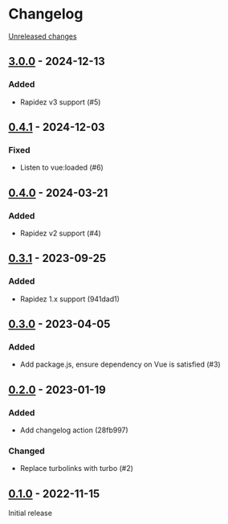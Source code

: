 # Changelog 

[Unreleased changes](https://github.com/rapidez/boldcommerce-order-comments/compare/3.0.0...master)
## [3.0.0](https://github.com/rapidez/boldcommerce-order-comments/releases/tag/3.0.0) - 2024-12-13

### Added

- Rapidez v3 support (#5)

## [0.4.1](https://github.com/rapidez/boldcommerce-order-comments/releases/tag/0.4.1) - 2024-12-03

### Fixed

- Listen to vue:loaded (#6)

## [0.4.0](https://github.com/rapidez/boldcommerce-order-comments/releases/tag/0.4.0) - 2024-03-21

### Added

- Rapidez v2 support (#4)

## [0.3.1](https://github.com/rapidez/boldcommerce-order-comments/releases/tag/0.3.1) - 2023-09-25

### Added

- Rapidez 1.x support (941dad1)

## [0.3.0](https://github.com/rapidez/boldcommerce-order-comments/releases/tag/0.3.0) - 2023-04-05

### Added

- Add package.js, ensure dependency on Vue is satisfied (#3)

## [0.2.0](https://github.com/rapidez/boldcommerce-order-comments/releases/tag/0.2.0) - 2023-01-19

### Added

- Add changelog action (28fb997)

### Changed

- Replace turbolinks with turbo (#2)

## [0.1.0](https://github.com/rapidez/boldcommerce-order-comments/releases/tag/0.1.0) - 2022-11-15

Initial release

